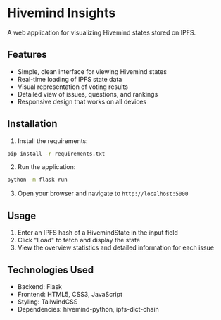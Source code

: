 # Hivemind Insights

A web application for visualizing Hivemind states stored on IPFS.

## Features

- Simple, clean interface for viewing Hivemind states
- Real-time loading of IPFS state data
- Visual representation of voting results
- Detailed view of issues, questions, and rankings
- Responsive design that works on all devices

## Installation

1. Install the requirements:
```bash
pip install -r requirements.txt
```

2. Run the application:
```bash
python -m flask run
```

3. Open your browser and navigate to `http://localhost:5000`

## Usage

1. Enter an IPFS hash of a HivemindState in the input field
2. Click "Load" to fetch and display the state
3. View the overview statistics and detailed information for each issue

## Technologies Used

- Backend: Flask
- Frontend: HTML5, CSS3, JavaScript
- Styling: TailwindCSS
- Dependencies: hivemind-python, ipfs-dict-chain
